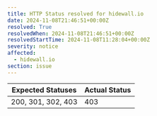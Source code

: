```yaml
---
title: HTTP Status resolved for hidewall.io
date: 2024-11-08T21:46:51+00:00Z
resolved: True
resolvedWhen: 2024-11-08T21:46:51+00:00Z
resolvedStartTime: 2024-11-08T11:28:04+00:00Z
severity: notice
affected:
  - hidewall.io
section: issue
---
```


| Expected Statuses | Actual Status  |
|-------------------|----------------|
| 200, 301, 302, 403 | 403 |
